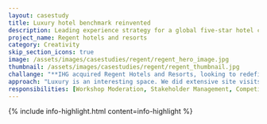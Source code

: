 ```yaml
---
layout: casestudy
title: Luxury hotel benchmark reinvented
description: Leading experience strategy for a global five-star hotel chain
project_name: Regent hotels and resorts 
category: Creativity
skip_section_icons: true
image: /assets/images/casestudies/regent/regent_hero_image.jpg
thumbnail: /assets/images/casestudies/regent/regent_thumbnail.jpg
challange: "**IHG acquired Regent Hotels and Resorts, looking to redefine and expand the brand.** This was the first five-star luxury brand within their portfolio. **We needed to help define the experience, design and guidelines for both the internal teams and hotel owners.** This included both hotel and resort definition."  
approach: "Luxury is an interesting space. We did extensive site visits and luxury trend definition to set the foundation. **Knowing what influenced their guests helped when defining the experience, design and services as a team.** After gaining alignment team-wide, we worked to create detailed guidelines."
responsibilities: [Workshop Moderation, Stakeholder Management, Competitor Research, Experience Audit, Brand Strategy, Experience Strategy, Guest Experience Mapping, Touchpoint Creation, Service Design, Guideline Creation]
---
```


{% include info-highlight.html content=info-highlight %}
